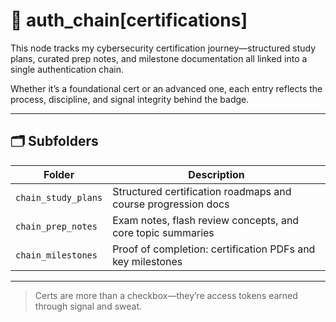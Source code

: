 # 🔐 auth_chain[certifications]

This node tracks my cybersecurity certification journey—structured study plans, curated prep notes, and milestone documentation all linked into a single authentication chain.

Whether it’s a foundational cert or an advanced one, each entry reflects the process, discipline, and signal integrity behind the badge.

---

## 🗂️ Subfolders

| Folder              | Description                                                   |
|---------------------|---------------------------------------------------------------|
| `chain_study_plans` | Structured certification roadmaps and course progression docs |
| `chain_prep_notes`  | Exam notes, flash review concepts, and core topic summaries   |
| `chain_milestones`  | Proof of completion: certification PDFs and key milestones    |

---

> Certs are more than a checkbox—they’re access tokens earned through signal and sweat.
